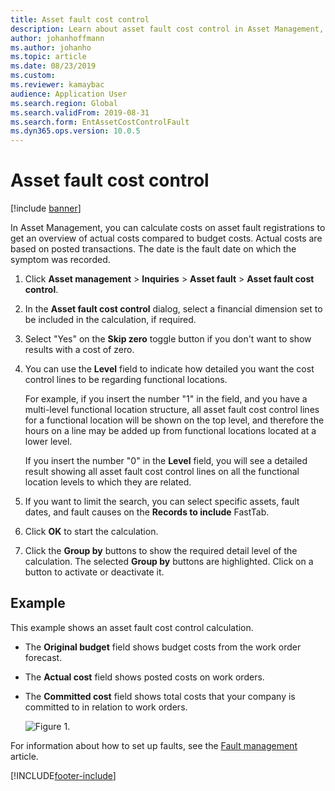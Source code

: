 ```yaml
---
title: Asset fault cost control
description: Learn about asset fault cost control in Asset Management, including a step-by-step process and an example of an asset fault cost control calculation.
author: johanhoffmann
ms.author: johanho
ms.topic: article
ms.date: 08/23/2019
ms.custom:
ms.reviewer: kamaybac 
audience: Application User
ms.search.region: Global
ms.search.validFrom: 2019-08-31
ms.search.form: EntAssetCostControlFault 
ms.dyn365.ops.version: 10.0.5
---
```


# Asset fault cost control

[!include [banner](../../includes/banner.md)]

 

In Asset Management, you can calculate costs on asset fault registrations to get an overview of actual costs compared to budget costs. Actual costs are based on posted transactions. The date is the fault date on which the symptom was recorded.

1. Click **Asset management** > **Inquiries** > **Asset fault** > **Asset fault cost control**.

2. In the **Asset fault cost control** dialog, select a financial dimension set to be included in the calculation, if required.

4. Select "Yes" on the **Skip zero** toggle button if you don't want to show results with a cost of zero.

5. You can use the **Level** field to indicate how detailed you want the cost control lines to be regarding functional locations. 

    For example, if you insert the number "1" in the field, and you have a multi-level functional location structure, all asset fault cost control lines for a functional location will be shown on the top level, and therefore the hours on a line may be added up from functional locations located at a lower level. 
    
    If you insert the number "0" in the **Level** field, you will see a detailed result showing all asset fault cost control lines on all the functional location levels to which they are related.

6. If you want to limit the search, you can select specific assets, fault dates, and fault causes on the **Records to include** FastTab.

7. Click **OK** to start the calculation.

8. Click the **Group by** buttons to show the required detail level of the calculation. The selected **Group by** buttons are highlighted. Click on a button to activate or deactivate it.

## Example

This example shows an asset fault cost control calculation.

- The **Original budget** field shows budget costs from the work order forecast. 
- The **Actual cost** field shows posted costs on work orders. 
- The **Committed cost** field shows total costs that your company is committed to in relation to work orders.

    ![Figure 1.](media/05-controlling-and-reporting.png)

For information about how to set up faults, see the [Fault management](../setup-for-work-orders/fault-management.md) article.


[!INCLUDE[footer-include](../../../includes/footer-banner.md)]